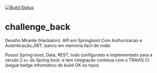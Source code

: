 [![Build Status](https://travis-ci.com/thiagomorais92/challenge_back.svg?branch=master)](https://travis-ci.com/thiagomorais92/challenge_back)
# challenge_back
Desafio Mirante (Hackaton): API em Springboot Com Authorizacao e Autenticação,JWT, banco em memória facil de rodar

Possui Spring-boot, Data, REST, tudo configurado e implementado para a versão 2.x+ do Spring boot.
e tem integração continua com o TRAVIS CI (segue badge informativo de build OK no topo)

